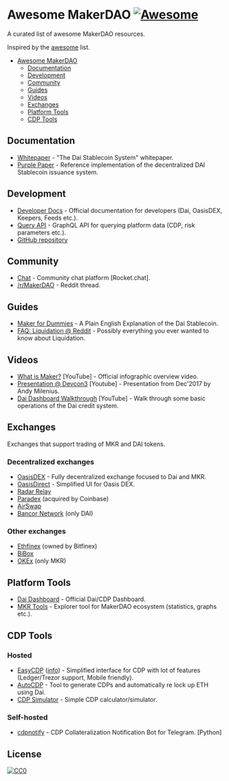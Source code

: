 # Awesome MakerDAO [![Awesome](https://cdn.rawgit.com/sindresorhus/awesome/d7305f38d29fed78fa85652e3a63e154dd8e8829/media/badge.svg)](https://github.com/sindresorhus/awesome)
A curated list of awesome MakerDAO resources.

Inspired by the [awesome](https://github.com/sindresorhus/awesome) list.

* [Awesome MakerDAO](#awesome-makerdao)
  * [Documentation](#documentation)
  * [Development](#development)
  * [Community](#community)
  * [Guides](#guides)
  * [Videos](#videos)
  * [Exchanges](#exchanges)
  * [Platform Tools](#platform-tools)
  * [CDP Tools](#cdp-tools)
  
## Documentation
* [Whitepaper](https://makerdao.com/whitepaper/) - "The Dai Stablecoin System" whitepaper.
* [Purple Paper](https://makerdao.com/purple/) - Reference implementation of the decentralized DAI Stablecoin issuance system.

## Development
* [Developer Docs](https://developer.makerdao.com/) - Official documentation for developers (Dai, OasisDEX, Keepers, Feeds etc.).
* [Query API](https://developer.makerdao.com/dai/1/graphql/) - GraphQL API for querying platform data (CDP, risk parameters etc.).
* [GitHub repository](https://github.com/makerdao)

## Community
* [Chat](https://chat.makerdao.com/) - Community chat platform [Rocket.chat].
* [/r/MakerDAO](https://www.reddit.com/r/MakerDAO/) - Reddit thread.

## Guides
* [Maker for Dummies](https://medium.com/cryptolinks/maker-for-dummies-a-plain-english-explanation-of-the-dai-stablecoin-e4481d79b90) - A Plain English Explanation of the Dai Stablecoin.
* [FAQ: Liquidation @ Reddit](https://www.reddit.com/r/MakerDAO/comments/8efk5q/faq_possibly_everything_you_ever_wanted_to_know/) - Possibly everything you ever wanted to know about Liquidation.

## Videos
* [What is Maker?](https://www.youtube.com/watch?v=Di5xUzvyEPM) [YouTube] - Official infographic overview video.
* [Presentation @ Devcon3](https://www.youtube.com/watch?v=L1erp9Gkesk) [Youtube] - Presentation from Dec'2017 by Andy Milenius.
* [Dai Dashboard Walkthrough](https://www.youtube.com/watch?v=7f0ZMQCpov4) [YouTube] - Walk through some basic operations of the Dai credit system.

## Exchanges
Exchanges that support trading of MKR and DAI tokens.

### Decentralized exchanges
* [OasisDEX](https://oasisdex.com/) - Fully decentralized exchange focused to Dai and MKR.
* [OasisDirect](https://oasis.direct/) - Simplified UI for Oasis DEX.
* [Radar Relay](https://radarrelay.com/)
* [Paradex](https://paradex.io/) (acquired by Coinbase)
* [AirSwap](https://www.airswap.io/)
* [Bancor Network](https://www.bancor.network/communities/5a604b1f7b6b0e0001fc6ce2) (only DAI)

### Other exchanges
* [Ethfinex](https://www.ethfinex.com/) (owned by Bitfinex)
* [BiBox](https://www.bibox.com/)
* [OKEx](https://www.okex.com/market?product=mkr_btc) (only MKR)

## Platform Tools
* [Dai Dashboard](https://dai.makerdao.com/) - Official Dai/CDP Dashboard.
* [MKR Tools](https://mkr.tools/) - Explorer tool for MakerDAO ecosystem (statistics, graphs etc.).

## CDP Tools

### Hosted
* [EasyCDP](https://easycdp.com/) ([info](https://info.easycdp.com/)) - Simplified interface for CDP with lot of features (Ledger/Trezor support, Mobile friendly).
* [AutoCDP](https://autocdp.com/) - Tool to generate CDPs and automatically re lock up ETH using Dai.
* [CDP Simulator](https://cdp-simulator.surge.sh/) - Simple CDP calculator/simulator.

### Self-hosted
* [cdpnotify](https://github.com/gcarq/cdpnotify) - CDP Collateralization Notification Bot for Telegram. [Python]

## License
[![CC0](https://licensebuttons.net/p/zero/1.0/88x31.png)](https://creativecommons.org/publicdomain/zero/1.0/)
